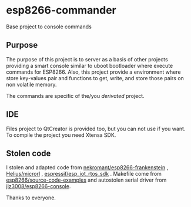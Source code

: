 # esp8266-commander
Base project to console commands

## Purpose

The purpose of this project is to server as a basis of other projects providing a smart console
similar to uboot bootloader where execute commands for ESP8266. Also, this project provide a environment
where store key-values pair and functions to get, write, and store those pairs on non volatile memory.

The commands are specific of the/you *derivated* project.

## IDE

Files project to QtCreator is provided too, but you can not use if you want. To compile the project
you need Xtensa SDK.

## Stolen code

I stolen and adapted code from [nekromant/esp8266-frankenstein](https://github.com/nekromant/esp8266-frankenstein) ,
[Helius/microrl](https://github.com/Helius/microrl) , [espressif/esp_iot_rtos_sdk](https://github.com/espressif/esp_iot_rtos_sdk) .
Makefile come from [esp8266/source-code-examples](https://github.com/esp8266/source-code-examples) and autostolen
serial driver from [jlz3008/esp8266-console](https://github.com/jlz3008/esp8266-console).

Thanks to everyone.
